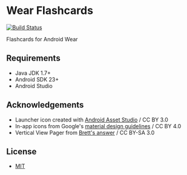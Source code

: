 # Wear Flashcards

[![Build Status](https://travis-ci.org/ericfabreu/WearFlashcards.svg?branch=master)](https://travis-ci.org/ericfabreu/WearFlashcards)

Flashcards for Android Wear

## Requirements
* Java JDK 1.7+
* Android SDK 23+
* Android Studio

## Acknowledgements 
* Launcher icon created with [Android Asset Studio](https://romannurik.github.io/AndroidAssetStudio/icons-launcher.html) / CC BY 3.0
* In-app icons from Google's [material design guidelines](https://design.google.com/icons/) / CC BY 4.0
* Vertical View Pager from [Brett's answer](http://stackoverflow.com/a/22797619/3522216) / CC BY-SA 3.0

## License
* [MIT](https://github.com/ericfabreu/WearFlashcards/blob/master/LICENSE)
